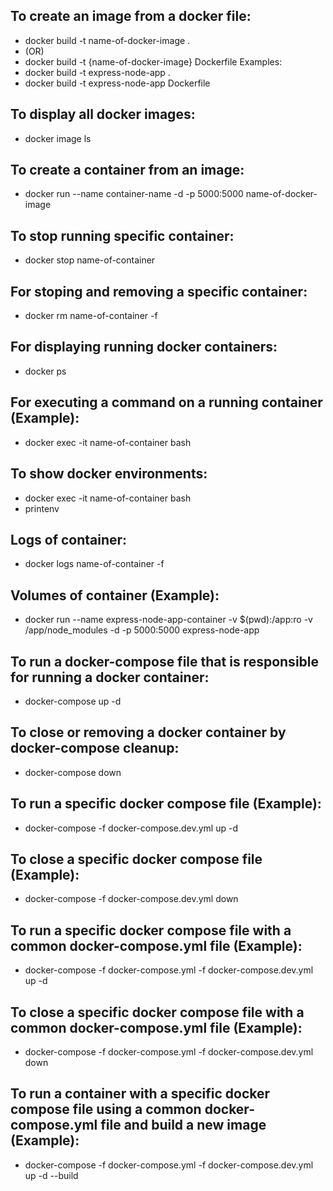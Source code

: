 ## To create an image from a docker file:

- docker build -t name-of-docker-image .
- (OR)
- docker build -t {name-of-docker-image} Dockerfile
  Examples:
- docker build -t express-node-app .
- docker build -t express-node-app Dockerfile

## To display all docker images:

- docker image ls

## To create a container from an image:

- docker run --name container-name -d -p 5000:5000 name-of-docker-image

## To stop running specific container:

- docker stop name-of-container

## For stoping and removing a specific container:

- docker rm name-of-container -f

## For displaying running docker containers:

- docker ps

## For executing a command on a running container (Example):

- docker exec -it name-of-container bash

## To show docker environments:

- docker exec -it name-of-container bash
- printenv

## Logs of container:

- docker logs name-of-container -f

## Volumes of container (Example):

- docker run --name express-node-app-container -v $(pwd):/app:ro -v /app/node_modules -d -p 5000:5000 express-node-app

## To run a docker-compose file that is responsible for running a docker container:

- docker-compose up -d

## To close or removing a docker container by docker-compose cleanup:

- docker-compose down

## To run a specific docker compose file (Example):

- docker-compose -f docker-compose.dev.yml up -d

## To close a specific docker compose file (Example):

- docker-compose -f docker-compose.dev.yml down

## To run a specific docker compose file with a common docker-compose.yml file (Example):

- docker-compose -f docker-compose.yml -f docker-compose.dev.yml up -d

## To close a specific docker compose file with a common docker-compose.yml file (Example):

- docker-compose -f docker-compose.yml -f docker-compose.dev.yml down

## To run a container with a specific docker compose file using a common docker-compose.yml file and build a new image (Example):

- docker-compose -f docker-compose.yml -f docker-compose.dev.yml up -d --build
